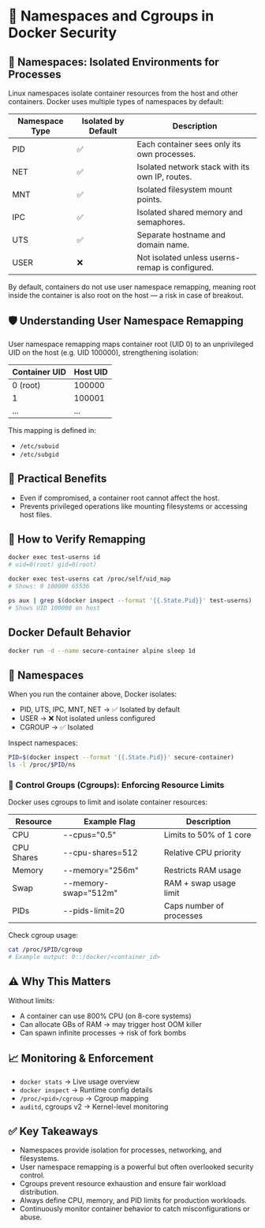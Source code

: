 # 🧱 Namespaces and Cgroups in Docker Security

## 🔹 Namespaces: Isolated Environments for Processes

Linux namespaces isolate container resources from the host and other containers. Docker uses multiple types of namespaces by default:

| Namespace Type | Isolated by Default | Description |
|---------------|--------------------|-------------|
| PID | ✅ | Each container sees only its own processes. |
| NET | ✅ | Isolated network stack with its own IP, routes. |
| MNT | ✅ | Isolated filesystem mount points. |
| IPC | ✅ | Isolated shared memory and semaphores. |
| UTS | ✅ | Separate hostname and domain name. |
| USER | ❌ | Not isolated unless userns-remap is configured. |

By default, containers do not use user namespace remapping, meaning root inside the container is also root on the host — a risk in case of breakout.

## 🛡️ Understanding User Namespace Remapping

User namespace remapping maps container root (UID 0) to an unprivileged UID on the host (e.g. UID 100000), strengthening isolation:

| Container UID | Host UID |
|---------------|---------|
| 0 (root) | 100000 |
| 1 | 100001 |
| ... | ... |

This mapping is defined in:
- `/etc/subuid`
- `/etc/subgid`

## 🔄 Practical Benefits

- Even if compromised, a container root cannot affect the host.
- Prevents privileged operations like mounting filesystems or accessing host files.

## 🧪 How to Verify Remapping

```bash
docker exec test-userns id
# uid=0(root) gid=0(root)

docker exec test-userns cat /proc/self/uid_map
# Shows: 0 100000 65536

ps aux | grep $(docker inspect --format '{{.State.Pid}}' test-userns)
# Shows UID 100000 on host
```

##  Docker Default Behavior
```bash
docker run -d --name secure-container alpine sleep 1d
```

## 🧩 Namespaces

When you run the container above, Docker isolates:

- PID, UTS, IPC, MNT, NET → ✅ Isolated by default
- USER → ❌ Not isolated unless configured
- CGROUP → ✅ Isolated

Inspect namespaces:
```bash
PID=$(docker inspect --format '{{.State.Pid}}' secure-container)
ls -l /proc/$PID/ns
```

### 🧰 Control Groups (Cgroups): Enforcing Resource Limits

Docker uses cgroups to limit and isolate container resources:

| Resource | Example Flag | Description |
|---------|--------------|-------------|
| CPU | --cpus="0.5" | Limits to 50% of 1 core |
| CPU Shares | --cpu-shares=512 | Relative CPU priority |
| Memory | --memory="256m" | Restricts RAM usage |
| Swap | --memory-swap="512m" | RAM + swap usage limit |
| PIDs | --pids-limit=20 | Caps number of processes |

Check cgroup usage:
```bash
cat /proc/$PID/cgroup
# Example output: 0::/docker/<container_id>
```

## ⚠️ Why This Matters

Without limits:

- A container can use 800% CPU (on 8-core systems)
- Can allocate GBs of RAM → may trigger host OOM killer
- Can spawn infinite processes → risk of fork bombs

## 📈 Monitoring & Enforcement

- `docker stats` → Live usage overview
- `docker inspect` → Runtime config details
- `/proc/<pid>/cgroup` → Cgroup mapping
- `auditd`, cgroups v2 → Kernel-level monitoring

## ✅ Key Takeaways

- Namespaces provide isolation for processes, networking, and filesystems.
- User namespace remapping is a powerful but often overlooked security control.
- Cgroups prevent resource exhaustion and ensure fair workload distribution.
- Always define CPU, memory, and PID limits for production workloads.
- Continuously monitor container behavior to catch misconfigurations or abuse.
